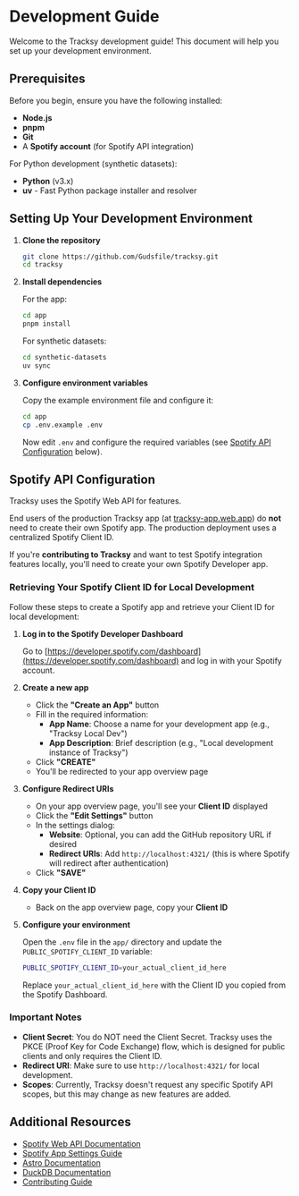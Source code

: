 # Development Guide

Welcome to the Tracksy development guide! This document will help you set up your development environment.

## Prerequisites

Before you begin, ensure you have the following installed:

- **Node.js**
- **pnpm**
- **Git**
- A **Spotify account** (for Spotify API integration)

For Python development (synthetic datasets):

- **Python** (v3.x)
- **uv** - Fast Python package installer and resolver

## Setting Up Your Development Environment

1. **Clone the repository**

   ```bash
   git clone https://github.com/Gudsfile/tracksy.git
   cd tracksy
   ```

2. **Install dependencies**

   For the app:

   ```bash
   cd app
   pnpm install
   ```

   For synthetic datasets:

   ```bash
   cd synthetic-datasets
   uv sync
   ```

3. **Configure environment variables**

   Copy the example environment file and configure it:

   ```bash
   cd app
   cp .env.example .env
   ```

   Now edit `.env` and configure the required variables (see [Spotify API Configuration](#spotify-api-configuration) below).

## Spotify API Configuration

Tracksy uses the Spotify Web API for features.

End users of the production Tracksy app (at [tracksy-app.web.app](https://tracksy-app.web.app)) do **not** need to create their own Spotify app. The production deployment uses a centralized Spotify Client ID.

If you're **contributing to Tracksy** and want to test Spotify integration features locally, you'll need to create your own Spotify Developer app.

### Retrieving Your Spotify Client ID for Local Development

Follow these steps to create a Spotify app and retrieve your Client ID for local development:

1. **Log in to the Spotify Developer Dashboard**

   Go to [https://developer.spotify.com/dashboard](https://developer.spotify.com/dashboard) and log in with your Spotify account.

2. **Create a new app**

   - Click the **"Create an App"** button
   - Fill in the required information:
     - **App Name**: Choose a name for your development app (e.g., "Tracksy Local Dev")
     - **App Description**: Brief description (e.g., "Local development instance of Tracksy")
   - Click **"CREATE"**
   - You'll be redirected to your app overview page

3. **Configure Redirect URIs**

   - On your app overview page, you'll see your **Client ID** displayed
   - Click the **"Edit Settings"** button
   - In the settings dialog:
     - **Website**: Optional, you can add the GitHub repository URL if desired
     - **Redirect URIs**: Add `http://localhost:4321/` (this is where Spotify will redirect after authentication)
   - Click **"SAVE"**

4. **Copy your Client ID**

   - Back on the app overview page, copy your **Client ID**

5. **Configure your environment**

   Open the `.env` file in the `app/` directory and update the `PUBLIC_SPOTIFY_CLIENT_ID` variable:

   ```bash
   PUBLIC_SPOTIFY_CLIENT_ID=your_actual_client_id_here
   ```

   Replace `your_actual_client_id_here` with the Client ID you copied from the Spotify Dashboard.

### Important Notes

- **Client Secret**: You do NOT need the Client Secret. Tracksy uses the PKCE (Proof Key for Code Exchange) flow, which is designed for public clients and only requires the Client ID.
- **Redirect URI**: Make sure to use `http://localhost:4321/` for local development.
- **Scopes**: Currently, Tracksy doesn't request any specific Spotify API scopes, but this may change as new features are added.

## Additional Resources

- [Spotify Web API Documentation](https://developer.spotify.com/documentation/web-api)
- [Spotify App Settings Guide](https://developer.spotify.com/documentation/web-api/concepts/apps)
- [Astro Documentation](https://docs.astro.build)
- [DuckDB Documentation](https://duckdb.org/docs/)
- [Contributing Guide](./CONTRIBUTING.md)
